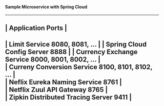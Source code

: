 #### Sample Microservice with Spring Cloud

-------------------------------------------------------------------
| Application                           Ports                     |
-------------------------------------------------------------------
| Limit Service                         8080, 8081, ...           |
| Spring Cloud Config Server            8888                      |
| Currency Exchange Service             8000, 8001, 8002, ...     |          
| Curreny Conversion Service            8100, 8101, 8102, ...     |            
| Neflix Eureka Naming Service          8761                      |              
| Netflix Zuul API Gateway              8765                      |            
| Zipkin Distributed Tracing Server     9411                      |
-------------------------------------------------------------------


